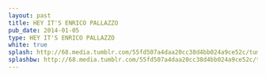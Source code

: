 ```yaml
---
layout: past
title: HEY IT'S ENRICO PALLAZZO
pub_date: 2014-01-05
type: HEY IT'S ENRICO PALLAZZO
white: true
splash: http://68.media.tumblr.com/55fd507a4daa20cc38d4bb024a9ce52c/tumblr_ot5hiosEpi1s771xno3_1280.jpg
splashbw: http://68.media.tumblr.com/55fd507a4daa20cc38d4bb024a9ce52c/tumblr_ot5hiosEpi1s771xno3_1280.jpg
---
```


